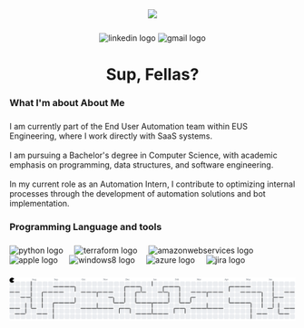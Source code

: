 <div align="center">
  <img height="150" src="https://media2.giphy.com/media/v1.Y2lkPTc5MGI3NjExM25qcWMzdGNoZGxpaTQzdG94dGFob25nbWFpMTNmbjRrcTllOWh2NyZlcD12MV9pbnRlcm5hbF9naWZfYnlfaWQmY3Q9Zw/gDPxwdP6SKFnsWDJ2u/giphy.gif"  />
</div>

###

<div align="center">
  <img src="https://img.shields.io/static/v1?message=LinkedIn&logo=linkedin&label=&color=0077B5&logoColor=white&labelColor=&style=for-the-badge" height="25" alt="linkedin logo"  />
  <img src="https://img.shields.io/static/v1?message=Gmail&logo=gmail&label=&color=D14836&logoColor=white&labelColor=&style=for-the-badge" height="25" alt="gmail logo"  />
</div>

###

<h1 align="center">Sup, Fellas?</h1>

###

<h3 align="left">What I'm about About Me</h3>

###

<p align="left">I am currently part of the End User Automation team within EUS Engineering, where I work directly with SaaS systems.<br><br>I am pursuing a Bachelor's degree in Computer Science, with academic emphasis on programming, data structures, and software engineering. <br><br>In my current role as an Automation Intern, I contribute to optimizing internal processes through the development of automation solutions and bot implementation.</p>

###

<h3 align="left">Programming Language and tools</h3>

###

<div align="left">
  <img src="https://cdn.jsdelivr.net/gh/devicons/devicon/icons/python/python-original.svg" height="40" alt="python logo"  />
  <img width="12" />
  <img src="https://cdn.jsdelivr.net/gh/devicons/devicon/icons/terraform/terraform-original.svg" height="40" alt="terraform logo"  />
  <img width="12" />
  <img src="https://cdn.jsdelivr.net/gh/devicons/devicon/icons/amazonwebservices/amazonwebservices-line-wordmark.svg" height="40" alt="amazonwebservices logo"  />
  <img width="12" />
  <img src="https://cdn.jsdelivr.net/gh/devicons/devicon/icons/apple/apple-original.svg" height="40" alt="apple logo"  />
  <img width="12" />
  <img src="https://cdn.jsdelivr.net/gh/devicons/devicon/icons/windows8/windows8-original.svg" height="40" alt="windows8 logo"  />
  <img width="12" />
  <img src="https://cdn.jsdelivr.net/gh/devicons/devicon/icons/azure/azure-original.svg" height="40" alt="azure logo"  />
  <img width="12" />
  <img src="https://cdn.jsdelivr.net/gh/devicons/devicon/icons/jira/jira-original.svg" height="40" alt="jira logo"  />
</div>

###

<picture>
  <source media="(prefers-color-scheme: dark)" srcset="https://raw.githubusercontent.com/ayotpgn/ayotpgn/output/pacman-contribution-graph-dark.svg">
  <source media="(prefers-color-scheme: light)" srcset="https://raw.githubusercontent.com/ayotpgn/ayotpgn/output/pacman-contribution-graph.svg">
  <img alt="pacman contribution graph" src="https://raw.githubusercontent.com/ayotpgn/ayotpgn/output/pacman-contribution-graph.svg">
</picture>

###
